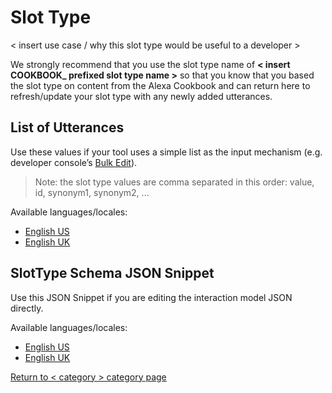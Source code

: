 # <slot name in words> Slot Type

< insert use case / why this slot type would be useful to a developer >

We strongly recommend that you use the slot type name of **< insert COOKBOOK_ prefixed slot type name >** so that you know that you based the slot type on content from the Alexa Cookbook and can return here to refresh/update your slot type with any newly added utterances.

## List of Utterances
Use these values if your tool uses a simple list as the input mechanism (e.g. developer console’s [Bulk Edit](https://developer.amazon.com/docs/custom-skills/create-intents-utterances-and-slots.html#edit-or-upload-sample-utterances-in-bulk)).

> Note: the slot type values are comma separated in this order: value, id, synonym1, synonym2, ...

Available languages/locales:
- [English US](./en-US.txt)
- [English UK](./en-GB.txt)

## SlotType Schema JSON Snippet
Use this JSON Snippet if you are editing the interaction model JSON directly.

Available languages/locales:
- [English US](./en-US.json)
- [English UK](./en-GB.json)

[Return to < category > category page](..)

